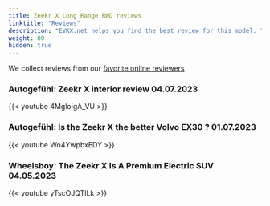 ```yaml
---
title: Zeekr X Long Range RWD reviews
linktitle: "Reviews"
description: "EVKX.net helps you find the best review for this model. "
weight: 80
hidden: true
---
```

<object class="img-fluid" type="image/svg+xml" data="../modelnavigation.svg"></object>
We collect reviews from our [favorite online reviewers](/guides/evreviewers/)

### Autogefühl: Zeekr X interior review 04.07.2023

{{< youtube 4MgloigA_VU >}}

### Autogefühl: Is the Zeekr X the better Volvo EX30 ? 01.07.2023

{{< youtube Wo4YwpbxEDY >}}

### Wheelsboy: The Zeekr X Is A Premium Electric SUV 04.05.2023

{{< youtube yTscOJQTlLk >}}

